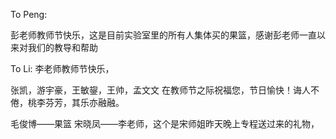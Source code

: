 To Peng:

彭老师教师节快乐，这是目前实验室里的所有人集体买的果篮，感谢彭老师一直以来对我们的教导和帮助


To Li:
李老师教师节快乐，

张凯，游宇豪，王敏鋆，王帅，孟文文 在教师节之际祝福您，节日愉快！诲人不倦，桃李芬芳，其乐亦融融。

毛俊博——果篮
宋晓凤——李老师，这个是宋师姐昨天晚上专程送过来的礼物，